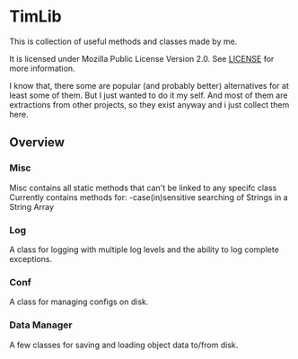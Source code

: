 # TimLib
This is collection of useful methods and classes made by me.

It is licensed under Mozilla Public License Version 2.0. See [LICENSE](LICENSE) for more information.

I know that, there some are popular (and probably better) alternatives for at least some of them.
But I just wanted to do it my self. And most of them are extractions from other projects, 
so they exist anyway and i just collect them here.

## Overview
### Misc
Misc contains all static methods that can't be linked to any specifc class
Currently contains methods for:
-case(in)sensitive searching of Strings in a String Array
### Log
A class for logging with multiple log levels and the ability to log complete exceptions.
### Conf
A class for managing configs on disk.
### Data Manager
A few classes for saving and loading object data to/from disk.
